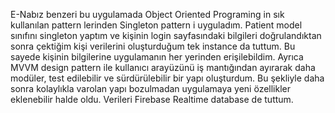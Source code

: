E-Nabız benzeri bu uygulamada Object Oriented Programing in sık kullanılan pattern lerinden Singleton pattern i uyguladım. Patient model sınıfını singleton yaptım ve kişinin login sayfasındaki bilgileri doğrulandıktan sonra çektiğim kişi verilerini oluşturduğum tek instance da tuttum. Bu sayede kişinin bilgilerine uygulamanın her yerinden erişilebildim. Ayrıca MVVM design pattern ile kullanıcı arayüzünü iş mantığından ayırarak daha modüler, test edilebilir ve sürdürülebilir bir yapı oluşturdum. Bu şekliyle daha sonra kolaylıkla varolan yapı bozulmadan uygulamaya yeni özellikler eklenebilir halde oldu. Verileri Firebase Realtime database de tuttum. 

